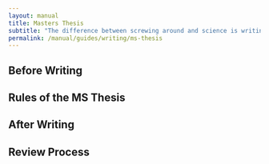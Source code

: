 ```yaml
---
layout: manual
title: Masters Thesis
subtitle: "The difference between screwing around and science is writing it down. -- Adam Savage"
permalink: /manual/guides/writing/ms-thesis
---
```


## Before Writing

## Rules of the MS Thesis

## After Writing

## Review Process

